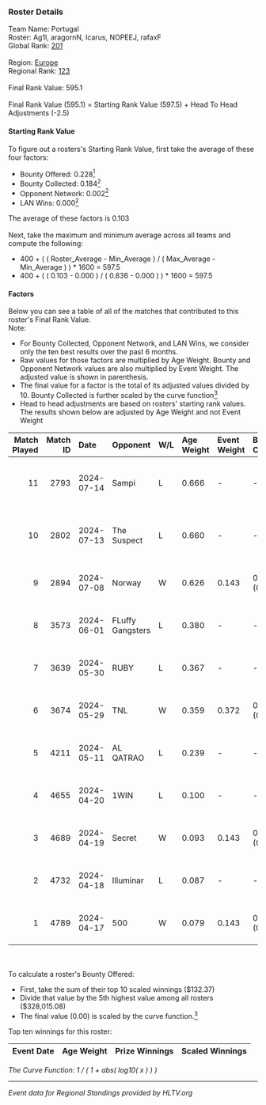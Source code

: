 ### Roster Details<br />
Team Name: Portugal<br />
Roster: Ag1l, aragornN, Icarus, NOPEEJ, rafaxF<br />
Global Rank: [201](../../standings_global_2024_10_02.md)<br />
<br />
Region: [Europe]( ../../standings_europe_2024_10_02.md)<br />
Regional Rank: [123]( ../../standings_europe_2024_10_02.md)<br />
<br />
Final Rank Value:  595.1<br />
<br />
Final Rank Value (595.1) = Starting Rank Value (597.5) + Head To Head Adjustments (-2.5)<br />

#### Starting Rank Value<br />
To figure out a rosters's Starting Rank Value, first take the average of these four factors:<br />
- Bounty Offered: 0.228[<sup>1</sup>](#table2)
- Bounty Collected: 0.184[<sup>2</sup>](#table1)
- Opponent Network: 0.002[<sup>2</sup>](#table1)
- LAN Wins: 0.000[<sup>2</sup>](#table1)

The average of these factors is 0.103<br />
<br />
Next, take the maximum and minimum average across all teams and compute the following:<br />
- 400 + ( ( Roster_Average - Min_Average ) / ( Max_Average - Min_Average ) ) * 1600 = 597.5
- 400 + ( ( 0.103 - 0.000 ) / ( 0.836 - 0.000 ) ) * 1600 = 597.5


#### Factors<br />
Below you can see a table of all of the matches that contributed to this roster's Final Rank Value.<br />
Note:<br />

- For Bounty Collected, Opponent Network, and LAN Wins, we consider only the ten best results over the past 6 months.
- Raw values for those factors are multiplied by Age Weight. Bounty and Opponent Network values are also multiplied by Event Weight. The adjusted value is shown in parenthesis.
- The final value for a factor is the total of its adjusted values divided by 10. Bounty Collected is further scaled by the curve function[<sup>3</sup>](#curveFunction)
- Head to head adjustments are based on rosters' starting rank values. The results shown below are adjusted by Age Weight and not Event Weight
<span id="table1"></span><br />


| Match Played | Match ID | Date       | Opponent         | W/L | Age Weight | Event Weight | Bounty Collected | Opponent Network | LAN Wins  | H2H Adj. | Roster                                 |
| -: | -: | :- | :- | :- | :- | :- | :- | :- | :- | -: | :- |
|           11 |     2793 | 2024-07-14 | Sampi            | L   | 0.666      | -            | -                | -                | -         |    -3.05 | Ag1l, aragornN, Icarus, NOPEEJ, rafaxF |
|           10 |     2802 | 2024-07-13 | The Suspect      | L   | 0.660      | -            | -                | -                | -         |    -5.91 | Ag1l, aragornN, Icarus, NOPEEJ, rafaxF |
|            9 |     2894 | 2024-07-08 | Norway           | W   | 0.626      | 0.143        | 0.001 (0.000)    | 0.045 (0.004)    | 0 (0.000) |    10.02 | Ag1l, aragornN, NOPEEJ, pr, rafaxF     |
|            8 |     3573 | 2024-06-01 | FLuffy Gangsters | L   | 0.380      | -            | -                | -                | -         |    -3.95 | Ag1l, aragornN, P3R3IIRA, pr, rafaxF   |
|            7 |     3639 | 2024-05-30 | RUBY             | L   | 0.367      | -            | -                | -                | -         |    -2.39 | Ag1l, aragornN, P3R3IIRA, pr, rafaxF   |
|            6 |     3674 | 2024-05-29 | TNL              | W   | 0.359      | 0.372        | 0.002 (0.000)    | 0.094 (0.013)    | 0 (0.000) |     6.65 | Ag1l, aragornN, P3R3IIRA, pr, rafaxF   |
|            5 |     4211 | 2024-05-11 | AL QATRAO        | L   | 0.239      | -            | -                | -                | -         |    -3.65 | Ag1l, aragornN, fox, pr, rafaxF        |
|            4 |     4655 | 2024-04-20 | 1WIN             | L   | 0.100      | -            | -                | -                | -         |    -0.70 | Ag1l, aragornN, P3R3IIRA, pr, rafaxF   |
|            3 |     4689 | 2024-04-19 | Secret           | W   | 0.093      | 0.143        | 0.000 (0.000)    | 0.005 (0.000)    | 0 (0.000) |     0.95 | Ag1l, aragornN, P3R3IIRA, pr, rafaxF   |
|            2 |     4732 | 2024-04-18 | Illuminar        | L   | 0.087      | -            | -                | -                | -         |    -1.77 | Ag1l, aragornN, P3R3IIRA, pr, rafaxF   |
|            1 |     4789 | 2024-04-17 | 500              | W   | 0.079      | 0.143        | 0.000 (0.000)    | 0.004 (0.000)    | 0 (0.000) |     1.32 | Ag1l, aragornN, P3R3IIRA, pr, rafaxF   |

<br />
<span id="table2"></span><br />
To calculate a roster's Bounty Offered:<br />

- First, take the sum of their top 10 scaled winnings ($132.37)
- Divide that value by the 5th highest value among all rosters ($328,015.08)
- The final value (0.00) is scaled by the curve function.[<sup>3</sup>](#curveFunction)

Top ten winnings for this roster:<br />

| Event Date | Age Weight | Prize Winnings | Scaled Winnings |
| :- | -: | :- | :- |


<span id="curveFunction"></span>_The Curve Function: 1 / ( 1 + abs( log10( x ) ) )_<br />

---
_Event data for Regional Standings provided by HLTV.org_<br />
